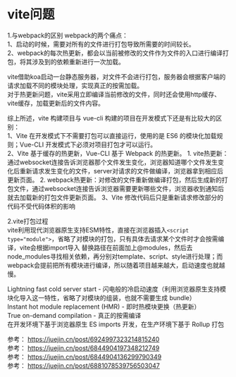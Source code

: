 # vite问题

1.与webpack的区别
webpack的两个痛点：  
1、启动的时候，需要对所有的文件进行打包导致所需要的时间较长。  
2、webpack的每次热更新，都会以当前被修改的文件作为文件的入口进行编译打包，将其涉及到的依赖重新进行一次加载。

vite借助koa启动一台静态服务器，对文件不会进行打包，服务器会根据客户端的请求加载不同的模块处理，实现真正的按需加载。  
对于热更新问题，vite采用立即编译当前修改的文件，同时还会使用http缓存、vite缓存，加载更新后的文件内容。

综上所述，vite 构建项目与 vue-cli 构建的项目在开发模式下还是有比较大的区别：  
1、Vite 在开发模式下不需要打包可以直接运行，使用的是 ES6 的模块化加载规则；Vue-CLI 开发模式下必须对项目打包才可以运行。  
2、Vite 基于缓存的热更新，Vue-CLI 基于 Webpack 的热更新。
    1. vite热更新：通过websocket连接告诉浏览器那个文件发生变化，浏览器知道哪个文件发生变化后重新请求发生变化的文件，server对请求的文件做编译，浏览器拿到相应后更新页面。
    2. webpack热更新：对修改的文件重新做编译打包，然后生成新的打包文件，通过websocket连接告诉浏览器需要更新哪些文件，浏览器收到通知后就去加载新的打包文件更新页面。
3、Vite 修改代码后只是重新请求修改部分的代码不受代码体积的影响  

2.vite打包过程  
vite利用现代浏览器原生支持ESM特性，直接在浏览器插入`<script type="module">`，省略了对模块的打包，只有具体去请求某个文件时才会按需编译，vite会根据import导入 替换路径在前面加上@modules，然后去node_modules寻找相关依赖，再分别对template、script、style进行处理；而webpack会提前把所有模块进行编译，所以随着项目越来越大，启动速度也就越慢。  

Lightning fast cold server start  - 闪电般的冷启动速度（利用浏览器原生支持模块化导入这一特性，省略了对模块的组装，也就不需要生成 bundle）  
Instant hot module replacement (HMR) - 即时热模块更换（热更新）  
True on-demand compilation - 真正的按需编译  
在开发环境下基于浏览器原生 ES imports 开发，在生产环境下基于 Rollup 打包  

参考： https://juejin.cn/post/6924997323214815240  
参考： https://juejin.cn/post/6844904197348212749  
参考： https://juejin.cn/post/6844904136299790349  
参考： https://juejin.cn/post/6881078539756503047
